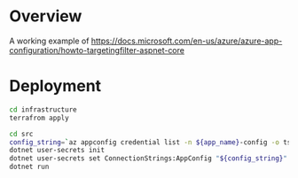 # Overview

A working example of https://docs.microsoft.com/en-us/azure/azure-app-configuration/howto-targetingfilter-aspnet-core

# Deployment 
```bash
cd infrastructure
terrafrom apply 

cd src 
config_string=`az appconfig credential list -n ${app_name}-config -o tsv --query "[0].connectionString"`
dotnet user-secrets init
dotnet user-secrets set ConnectionStrings:AppConfig "${config_string}"
dotnet run
```